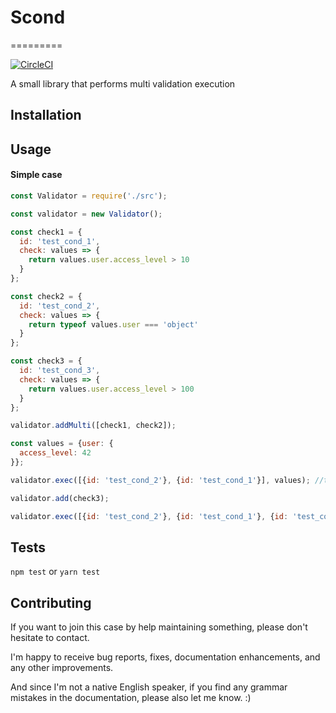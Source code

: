 # Scond
=========


[![CircleCI](https://circleci.com/gh/dronbas/scond.svg?style=svg)](https://circleci.com/gh/dronbas/scond)


A small library that performs multi validation execution

## Installation

## Usage
#### Simple case
```javascript
const Validator = require('./src');

const validator = new Validator();

const check1 = {
  id: 'test_cond_1',
  check: values => {
    return values.user.access_level > 10
  }
};

const check2 = {
  id: 'test_cond_2',
  check: values => {
    return typeof values.user === 'object'
  }
};

const check3 = {
  id: 'test_cond_3',
  check: values => {
    return values.user.access_level > 100
  }
};

validator.addMulti([check1, check2]);

const values = {user: {
  access_level: 42
}};

validator.exec([{id: 'test_cond_2'}, {id: 'test_cond_1'}], values); //true

validator.add(check3);

validator.exec([{id: 'test_cond_2'}, {id: 'test_cond_1'}, {id: 'test_cond_3'}], values); //false

```


## Tests

  `npm test`
  or
  `yarn test`

## Contributing

If you want to join this case by help maintaining something, please don't hesitate to contact.

I'm happy to receive bug reports, fixes, documentation enhancements, and any other improvements.

And since I'm not a native English speaker, if you find any grammar mistakes in the documentation, please also let me know. :)